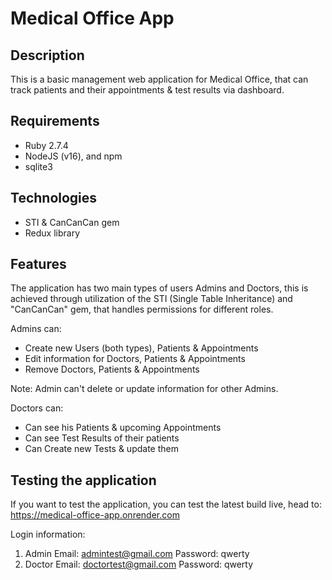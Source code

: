 # Medical Office App

## Description

This is a basic management web application for Medical Office, that can track patients and their appointments & test results via dashboard.

## Requirements

- Ruby 2.7.4
- NodeJS (v16), and npm
- sqlite3

## Technologies

- STI & CanCanCan gem
- Redux library

## Features

The application has two main types of users Admins and Doctors, this is achieved through utilization of the STI (Single Table Inheritance) and "CanCanCan" gem, that handles permissions for different roles.

Admins can:

- Create new Users (both types), Patients & Appointments
- Edit information for Doctors, Patients & Appointments
- Remove Doctors, Patients & Appointments

Note: Admin can't delete or update information for other Admins.

Doctors can:

- Can see his Patients & upcoming Appointments
- Can see Test Results of their patients
- Can Create new Tests & update them

## Testing the application

If you want to test the application, you can test the latest build live, head to:
https://medical-office-app.onrender.com

Login information:

1. Admin
   Email: admintest@gmail.com
   Password: qwerty
2. Doctor
   Email: doctortest@gmail.com
   Password: qwerty
